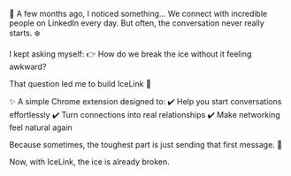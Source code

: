 👋 A few months ago, I noticed something…
We connect with incredible people on LinkedIn every day.
But often, the conversation never really starts. ❄️

I kept asking myself:
👉 How do we break the ice without it feeling awkward?

That question led me to build IceLink 🚀

✨ A simple Chrome extension designed to:
✔️ Help you start conversations effortlessly
✔️ Turn connections into real relationships
✔️ Make networking feel natural again

Because sometimes, the toughest part is just sending that first message. 💬

Now, with IceLink, the ice is already broken.

